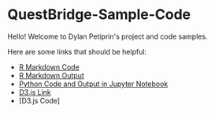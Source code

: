 # QuestBridge-Sample-Code

Hello! Welcome to Dylan Petiprin's project and code samples. 

Here are some links that should be helpful:
* [R Markdown Code](https://github.com/dylanbpetiprin/hw06/tree/master/data)
* [R Markdown Output](https://github.com/dylanbpetiprin/hw06/blob/master/Homework%206.Rmd)
* [Python Code and Output in Jupyter Notebook](https://github.com/dylanbpetiprin/hw06/blob/master/Homework-6.md)
* [D3.js Link](https://github.com/dylanbpetiprin/hw06/tree/master/Homework-6_files/figure-gfm)
* [D3.js Code]
